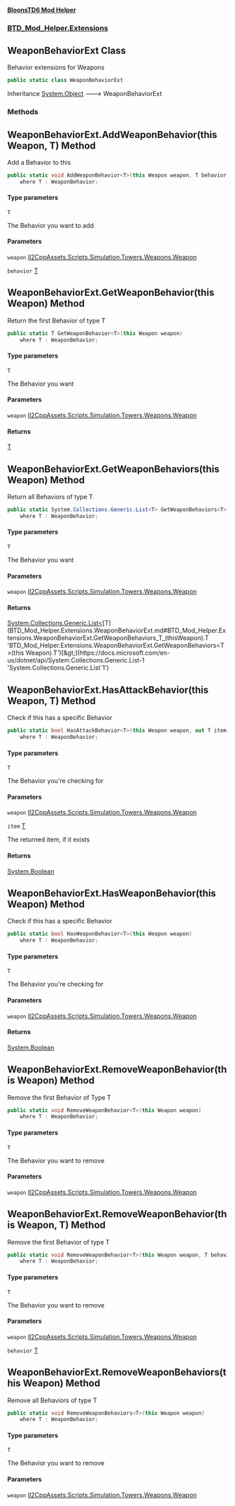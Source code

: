 #### [BloonsTD6 Mod Helper](README.md 'README')
### [BTD_Mod_Helper.Extensions](README.md#BTD_Mod_Helper.Extensions 'BTD_Mod_Helper.Extensions')

## WeaponBehaviorExt Class

Behavior extensions for Weapons

```csharp
public static class WeaponBehaviorExt
```

Inheritance [System.Object](https://docs.microsoft.com/en-us/dotnet/api/System.Object 'System.Object') &#129106; WeaponBehaviorExt
### Methods

<a name='BTD_Mod_Helper.Extensions.WeaponBehaviorExt.AddWeaponBehavior_T_(thisWeapon,T)'></a>

## WeaponBehaviorExt.AddWeaponBehavior<T>(this Weapon, T) Method

Add a Behavior to this

```csharp
public static void AddWeaponBehavior<T>(this Weapon weapon, T behavior)
    where T : WeaponBehavior;
```
#### Type parameters

<a name='BTD_Mod_Helper.Extensions.WeaponBehaviorExt.AddWeaponBehavior_T_(thisWeapon,T).T'></a>

`T`

The Behavior you want to add
#### Parameters

<a name='BTD_Mod_Helper.Extensions.WeaponBehaviorExt.AddWeaponBehavior_T_(thisWeapon,T).weapon'></a>

`weapon` [Il2CppAssets.Scripts.Simulation.Towers.Weapons.Weapon](https://docs.microsoft.com/en-us/dotnet/api/Il2CppAssets.Scripts.Simulation.Towers.Weapons.Weapon 'Il2CppAssets.Scripts.Simulation.Towers.Weapons.Weapon')

<a name='BTD_Mod_Helper.Extensions.WeaponBehaviorExt.AddWeaponBehavior_T_(thisWeapon,T).behavior'></a>

`behavior` [T](BTD_Mod_Helper.Extensions.WeaponBehaviorExt.md#BTD_Mod_Helper.Extensions.WeaponBehaviorExt.AddWeaponBehavior_T_(thisWeapon,T).T 'BTD_Mod_Helper.Extensions.WeaponBehaviorExt.AddWeaponBehavior<T>(this Weapon, T).T')

<a name='BTD_Mod_Helper.Extensions.WeaponBehaviorExt.GetWeaponBehavior_T_(thisWeapon)'></a>

## WeaponBehaviorExt.GetWeaponBehavior<T>(this Weapon) Method

Return the first Behavior of type T

```csharp
public static T GetWeaponBehavior<T>(this Weapon weapon)
    where T : WeaponBehavior;
```
#### Type parameters

<a name='BTD_Mod_Helper.Extensions.WeaponBehaviorExt.GetWeaponBehavior_T_(thisWeapon).T'></a>

`T`

The Behavior you want
#### Parameters

<a name='BTD_Mod_Helper.Extensions.WeaponBehaviorExt.GetWeaponBehavior_T_(thisWeapon).weapon'></a>

`weapon` [Il2CppAssets.Scripts.Simulation.Towers.Weapons.Weapon](https://docs.microsoft.com/en-us/dotnet/api/Il2CppAssets.Scripts.Simulation.Towers.Weapons.Weapon 'Il2CppAssets.Scripts.Simulation.Towers.Weapons.Weapon')

#### Returns
[T](BTD_Mod_Helper.Extensions.WeaponBehaviorExt.md#BTD_Mod_Helper.Extensions.WeaponBehaviorExt.GetWeaponBehavior_T_(thisWeapon).T 'BTD_Mod_Helper.Extensions.WeaponBehaviorExt.GetWeaponBehavior<T>(this Weapon).T')

<a name='BTD_Mod_Helper.Extensions.WeaponBehaviorExt.GetWeaponBehaviors_T_(thisWeapon)'></a>

## WeaponBehaviorExt.GetWeaponBehaviors<T>(this Weapon) Method

Return all Behaviors of type T

```csharp
public static System.Collections.Generic.List<T> GetWeaponBehaviors<T>(this Weapon weapon)
    where T : WeaponBehavior;
```
#### Type parameters

<a name='BTD_Mod_Helper.Extensions.WeaponBehaviorExt.GetWeaponBehaviors_T_(thisWeapon).T'></a>

`T`

The Behavior you want
#### Parameters

<a name='BTD_Mod_Helper.Extensions.WeaponBehaviorExt.GetWeaponBehaviors_T_(thisWeapon).weapon'></a>

`weapon` [Il2CppAssets.Scripts.Simulation.Towers.Weapons.Weapon](https://docs.microsoft.com/en-us/dotnet/api/Il2CppAssets.Scripts.Simulation.Towers.Weapons.Weapon 'Il2CppAssets.Scripts.Simulation.Towers.Weapons.Weapon')

#### Returns
[System.Collections.Generic.List&lt;](https://docs.microsoft.com/en-us/dotnet/api/System.Collections.Generic.List-1 'System.Collections.Generic.List`1')[T](BTD_Mod_Helper.Extensions.WeaponBehaviorExt.md#BTD_Mod_Helper.Extensions.WeaponBehaviorExt.GetWeaponBehaviors_T_(thisWeapon).T 'BTD_Mod_Helper.Extensions.WeaponBehaviorExt.GetWeaponBehaviors<T>(this Weapon).T')[&gt;](https://docs.microsoft.com/en-us/dotnet/api/System.Collections.Generic.List-1 'System.Collections.Generic.List`1')

<a name='BTD_Mod_Helper.Extensions.WeaponBehaviorExt.HasAttackBehavior_T_(thisWeapon,T)'></a>

## WeaponBehaviorExt.HasAttackBehavior<T>(this Weapon, T) Method

Check if this has a specific Behavior

```csharp
public static bool HasAttackBehavior<T>(this Weapon weapon, out T item)
    where T : WeaponBehavior;
```
#### Type parameters

<a name='BTD_Mod_Helper.Extensions.WeaponBehaviorExt.HasAttackBehavior_T_(thisWeapon,T).T'></a>

`T`

The Behavior you're checking for
#### Parameters

<a name='BTD_Mod_Helper.Extensions.WeaponBehaviorExt.HasAttackBehavior_T_(thisWeapon,T).weapon'></a>

`weapon` [Il2CppAssets.Scripts.Simulation.Towers.Weapons.Weapon](https://docs.microsoft.com/en-us/dotnet/api/Il2CppAssets.Scripts.Simulation.Towers.Weapons.Weapon 'Il2CppAssets.Scripts.Simulation.Towers.Weapons.Weapon')

<a name='BTD_Mod_Helper.Extensions.WeaponBehaviorExt.HasAttackBehavior_T_(thisWeapon,T).item'></a>

`item` [T](BTD_Mod_Helper.Extensions.WeaponBehaviorExt.md#BTD_Mod_Helper.Extensions.WeaponBehaviorExt.HasAttackBehavior_T_(thisWeapon,T).T 'BTD_Mod_Helper.Extensions.WeaponBehaviorExt.HasAttackBehavior<T>(this Weapon, T).T')

The returned item, if it exists

#### Returns
[System.Boolean](https://docs.microsoft.com/en-us/dotnet/api/System.Boolean 'System.Boolean')

<a name='BTD_Mod_Helper.Extensions.WeaponBehaviorExt.HasWeaponBehavior_T_(thisWeapon)'></a>

## WeaponBehaviorExt.HasWeaponBehavior<T>(this Weapon) Method

Check if this has a specific Behavior

```csharp
public static bool HasWeaponBehavior<T>(this Weapon weapon)
    where T : WeaponBehavior;
```
#### Type parameters

<a name='BTD_Mod_Helper.Extensions.WeaponBehaviorExt.HasWeaponBehavior_T_(thisWeapon).T'></a>

`T`

The Behavior you're checking for
#### Parameters

<a name='BTD_Mod_Helper.Extensions.WeaponBehaviorExt.HasWeaponBehavior_T_(thisWeapon).weapon'></a>

`weapon` [Il2CppAssets.Scripts.Simulation.Towers.Weapons.Weapon](https://docs.microsoft.com/en-us/dotnet/api/Il2CppAssets.Scripts.Simulation.Towers.Weapons.Weapon 'Il2CppAssets.Scripts.Simulation.Towers.Weapons.Weapon')

#### Returns
[System.Boolean](https://docs.microsoft.com/en-us/dotnet/api/System.Boolean 'System.Boolean')

<a name='BTD_Mod_Helper.Extensions.WeaponBehaviorExt.RemoveWeaponBehavior_T_(thisWeapon)'></a>

## WeaponBehaviorExt.RemoveWeaponBehavior<T>(this Weapon) Method

Remove the first Behavior of Type T

```csharp
public static void RemoveWeaponBehavior<T>(this Weapon weapon)
    where T : WeaponBehavior;
```
#### Type parameters

<a name='BTD_Mod_Helper.Extensions.WeaponBehaviorExt.RemoveWeaponBehavior_T_(thisWeapon).T'></a>

`T`

The Behavior you want to remove
#### Parameters

<a name='BTD_Mod_Helper.Extensions.WeaponBehaviorExt.RemoveWeaponBehavior_T_(thisWeapon).weapon'></a>

`weapon` [Il2CppAssets.Scripts.Simulation.Towers.Weapons.Weapon](https://docs.microsoft.com/en-us/dotnet/api/Il2CppAssets.Scripts.Simulation.Towers.Weapons.Weapon 'Il2CppAssets.Scripts.Simulation.Towers.Weapons.Weapon')

<a name='BTD_Mod_Helper.Extensions.WeaponBehaviorExt.RemoveWeaponBehavior_T_(thisWeapon,T)'></a>

## WeaponBehaviorExt.RemoveWeaponBehavior<T>(this Weapon, T) Method

Remove the first Behavior of type T

```csharp
public static void RemoveWeaponBehavior<T>(this Weapon weapon, T behavior)
    where T : WeaponBehavior;
```
#### Type parameters

<a name='BTD_Mod_Helper.Extensions.WeaponBehaviorExt.RemoveWeaponBehavior_T_(thisWeapon,T).T'></a>

`T`

The Behavior you want to remove
#### Parameters

<a name='BTD_Mod_Helper.Extensions.WeaponBehaviorExt.RemoveWeaponBehavior_T_(thisWeapon,T).weapon'></a>

`weapon` [Il2CppAssets.Scripts.Simulation.Towers.Weapons.Weapon](https://docs.microsoft.com/en-us/dotnet/api/Il2CppAssets.Scripts.Simulation.Towers.Weapons.Weapon 'Il2CppAssets.Scripts.Simulation.Towers.Weapons.Weapon')

<a name='BTD_Mod_Helper.Extensions.WeaponBehaviorExt.RemoveWeaponBehavior_T_(thisWeapon,T).behavior'></a>

`behavior` [T](BTD_Mod_Helper.Extensions.WeaponBehaviorExt.md#BTD_Mod_Helper.Extensions.WeaponBehaviorExt.RemoveWeaponBehavior_T_(thisWeapon,T).T 'BTD_Mod_Helper.Extensions.WeaponBehaviorExt.RemoveWeaponBehavior<T>(this Weapon, T).T')

<a name='BTD_Mod_Helper.Extensions.WeaponBehaviorExt.RemoveWeaponBehaviors_T_(thisWeapon)'></a>

## WeaponBehaviorExt.RemoveWeaponBehaviors<T>(this Weapon) Method

Remove all Behaviors of type T

```csharp
public static void RemoveWeaponBehaviors<T>(this Weapon weapon)
    where T : WeaponBehavior;
```
#### Type parameters

<a name='BTD_Mod_Helper.Extensions.WeaponBehaviorExt.RemoveWeaponBehaviors_T_(thisWeapon).T'></a>

`T`

The Behavior you want to remove
#### Parameters

<a name='BTD_Mod_Helper.Extensions.WeaponBehaviorExt.RemoveWeaponBehaviors_T_(thisWeapon).weapon'></a>

`weapon` [Il2CppAssets.Scripts.Simulation.Towers.Weapons.Weapon](https://docs.microsoft.com/en-us/dotnet/api/Il2CppAssets.Scripts.Simulation.Towers.Weapons.Weapon 'Il2CppAssets.Scripts.Simulation.Towers.Weapons.Weapon')